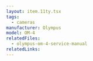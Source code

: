 ```yaml
---
layout: item.11ty.tsx
tags:
  - cameras
manufacturer: Olympus
model: OM-4
relatedFiles:
  - olympus-om-4-service-manual
relatedLinks:
---
```

